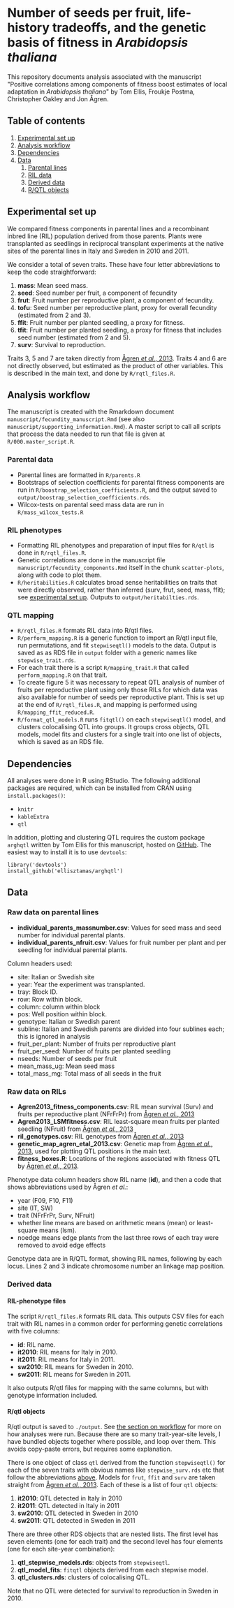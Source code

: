 # Number of seeds per fruit, life-history tradeoffs, and the genetic basis of fitness in *Arabidopsis thaliana*

This repository documents analysis associated with the manuscript "Positive correlations among components of fitness boost estimates of local adaptation in *Arabidopsis thaliana*" by Tom Ellis, Froukje Postma, Christopher Oakley and Jon Ågren.

## Table of contents

1. [Experimental set up](#experimental-set-up)
2. [Analysis workflow](#analysis-workflow)
3. [Dependencies](#Dependencies)
4. [Data](#data)
    1. [Parental lines](#parental-lines)
    2. [RIL data](#ril-data)
    3. [Derived data](#derived-data)
    4. [R/QTL objects](#rqtl-objects)

## Experimental set up
We compared fitness components in parental lines and a recombinant inbred line (RIL) population derived from those parents.
Plants were transplanted as seedlings in reciprocal transplant experiments at the native sites of the parental lines in Italy and Sweden in 2010 and 2011.

We consider a total of seven traits. These have four letter abbreviations to keep the code straightforward:

1. **mass**: Mean seed mass.
2. **seed**: Seed number per fruit, a component of fecundity
3. **frut**: Fruit number per reproductive plant, a component of fecundity.
4. **tofu**: Seed number per reproductive plant, proxy for overall fecundity (estimated from 2 and 3).
5. **ffit**: Fruit number per planted seedling, a proxy for fitness.
6. **tfit**: Fruit number per planted seedling, a proxy for fitness that includes seed number (estimated from 2 and 5).
7. **surv**: Survival to reproduction.

Traits 3, 5 and 7 are taken directly from [Ågren *et al.*, 2013](http://www.pnas.org/content/110/52/21077/).
Traits 4 and 6 are not directly observed, but estimated as the product of other variables. This is described in the main text, and done by `R/rqtl_files.R`.

## Analysis workflow

The manuscript is created with the Rmarkdown document `manuscript/fecundity_manuscript.Rmd` (see also `manuscript/supporting_information.Rmd`). A master script to call all scripts that process the data needed to run that file is given at `R/000.master_script.R`.

### Parental data

* Parental lines are formatted in `R/parents.R`
* Bootstraps of selection coefficients for parental fitness components are run in `R/boostrap_selection_coefficients.R`, and the output saved to `output/boostrap_selection_coefficients.rds`.
* Wilcox-tests on parental seed mass data are run in `R/mass_wilcox_tests.R`

### RIL phenotypes
* Formatting RIL phenotypes and preparation of input files for `R/qtl` is done in `R/rqtl_files.R`.
* Genetic correlations are done in the manuscript file `manuscript/fecundity_components.Rmd` itself in the chunk `scatter-plots`, along with code to plot them.
* `R/heritabilities.R` calculates broad sense heritabilities on traits that were directly observed, rather than inferred (surv, frut, seed, mass, ffit); see [experimental set up](#experimental-set-up). Outputs to `output/heritabilties.rds`.

### QTL mapping

- `R/rqtl_files.R` formats RIL data into R/qtl files.
- `R/perform_mapping.R` is a generic function to import an R/qtl input file, run permutations, and fit `stepwiseqtl()` models to the data. Output is saved as as RDS file in `output` folder with a generic names like `stepwise_trait.rds`.
- For each trait there is a script `R/mapping_trait.R` that called `perform_mapping.R` on that trait.
- To create figure 5 it was necessary to repeat QTL analysis of number of fruits per reproductive plant using only those RILs for which data was also available for number of seeds per reproductive plant. This is set up at the end of `R/rqtl_files.R`, and mapping is performed using `R/mapping_ffit_reduced.R`.
- `R/format_qtl_models.R` runs `fitqtl()` on each `stepwiseqtl()` model, and clusters colocalising QTL into groups. It groups cross objects, QTL models, model fits and clusters for a single trait into one list of objects, which is saved as an RDS file.

## Dependencies
All analyses were done in R using RStudio. The following additional packages are required, which can be installed from CRAN using `install.packages()`:

* `knitr`
* `kableExtra`
* `qtl`

In addition, plotting and clustering QTL requires the custom package `arghqtl` written by Tom Ellis for this manuscript, hosted on [GitHub](https://github.com/ellisztamas/arghqtl). The easiest way to install it is to use `devtools`:

```
library('devtools')
install_github('ellisztamas/arghqtl')
```

## Data
### Raw data on parental lines

* **individual_parents_massnumber.csv**: Values for seed mass and seed number for individual parental plants.
* **individual_parents_nfruit.csv**: Values for fruit number per plant and per seedling for individual parental plants.

Column headers used:

- site: Italian or Swedish site
- year: Year the experiment was transplanted.
- tray: Block ID.
- row: Row within block.
- column: column within block
- pos: Well position within block.
- genotype: Italian or Swedish parent
- subline: Italian and Swedish parents are divided into four sublines each; this is ignored in analysis
- fruit_per_plant: Number of fruits per reproductive plant
- fruit_per_seed: Number of fruits per planted seedling
- nseeds: Number of seeds per fruit
- mean_mass_ug: Mean seed mass
- total_mass_mg: Total mass of all seeds in the fruit

### Raw data on RILs

* **Agren2013_fitness_components.csv**: RIL mean survival (Surv) and fruits per reproductive plant (NFrFrPr) from [Ågren *et al.*, 2013](http://www.pnas.org/content/110/52/21077/)
* **Agren2013_LSMfitness.csv**: RIL least-square mean fruits per planted seedling (NFruit) from [Ågren *et al.*, 2013](http://www.pnas.org/content/110/52/21077/)
* **ril_genotypes.csv**: RIL genotypes from [Ågren *et al.*, 2013](http://www.pnas.org/content/110/52/21077/)
* **genetic_map_agren_etal_2013.csv**: Genetic map from [Ågren *et al.*, 2013](http://www.pnas.org/content/110/52/21077/), used for plotting QTL positions in the main text.
* **fitness_boxes.R**: Locations of the regions associated with fitness QTL by [Ågren *et al.*, 2013](http://www.pnas.org/content/110/52/21077/).

Phenotype data column headers show RIL name (**id**), and then a code that shows abbreviations used by Ågren *et al.*:

* year (F09, F10, F11)
* site (IT, SW)
* trait (NFrFrPr, Surv, NFruit)
* whether line means are based on arithmetic means (mean) or least-square means (lsm).
* noedge means edge plants from the last three rows of each tray were removed to avoid edge effects

Genotype data are in R/QTL format, showing RIL names, following by each locus. Lines 2 and 3 indicate chromosome number an linkage map position.

### Derived data

#### RIL-phenotype files

The script `R/rqtl_files.R` formats RIL data. This outputs CSV files for each trait with RIL names in a common order for performing genetic correlations with five columns:

* **id**: RIL name.
* **it2010**: RIL means for Italy in 2010.
* **it2011**: RIL means for Italy in 2011.
* **sw2010**: RIL means for Sweden in 2010.
* **sw2011**: RIL means for Sweden in 2011.

It also outputs R/qtl files for mapping with the same columns, but with genotype information included.

#### R/qtl objects
R/qtl output is saved to `./output`. See [the section on workflow](#analysis-workflow) for more on how analyses were run. Because there are so many trait-year-site levels, I have bundled objects together where possible, and loop over them. This avoids copy-paste errors, but requires some explanation. 

There is one object of class `qtl` derived from the function `stepwiseqtl()` for each of the seven traits with obvious names like `stepwise_surv.rds` etc that follow the abbreviations [above](#experimental-set-up). Models for `frut`, `ffit` and `surv` are taken straight from [Ågren *et al.*, 2013](http://www.pnas.org/content/110/52/21077/). Each of these is a list of four `qtl` objects:

1. **it2010**: QTL detected in Italy in 2010
2. **it2011**: QTL detected in Italy in 2011
3. **sw2010**: QTL detected in Sweden in 2010
4. **sw2011**: QTL detected in Sweden in 2011

There are three other RDS objects that are nested lists. The first level has seven elements (one for each trait) and the second level has four elements (one for each site-year combination):

1. **qtl_stepwise_models.rds**: objects from `stepwiseqtl`.
2. **qtl_model_fits**: `fitqtl` objects derived from each stepwise model.
3. **qtl_clusters.rds**: clusters of colocalising QTL.

Note that no QTL were detected for survival to reproduction in Sweden in 2010.
